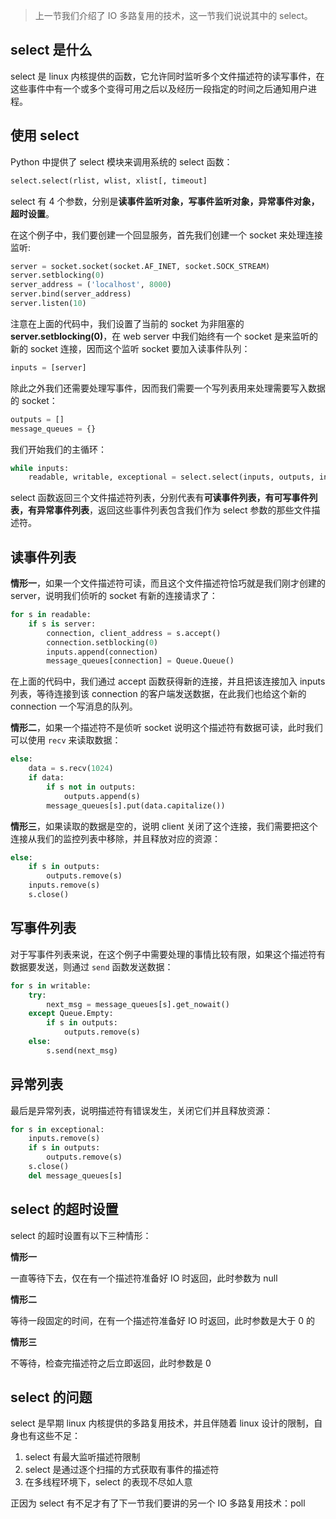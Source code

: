 > 上一节我们介绍了 IO 多路复用的技术，这一节我们说说其中的 select。

## select 是什么

select 是 linux 内核提供的函数，它允许同时监听多个文件描述符的读写事件，在这些事件中有一个或多个变得可用之后以及经历一段指定的时间之后通知用户进程。

## 使用 select

Python 中提供了 select 模块来调用系统的 select 函数：
```python
select.select(rlist, wlist, xlist[, timeout]
```
select 有 4 个参数，分别是**读事件监听对象，写事件监听对象，异常事件对象，超时设置**。

在这个例子中，我们要创建一个回显服务，首先我们创建一个 socket 来处理连接监听:
```python
server = socket.socket(socket.AF_INET, socket.SOCK_STREAM)
server.setblocking(0)
server_address = ('localhost', 8000)
server.bind(server_address)
server.listen(10)
```
注意在上面的代码中，我们设置了当前的 socket 为非阻塞的 **server.setblocking(0)**，在 web server 中我们始终有一个 socket 是来监听的新的 socket 连接，因而这个监听 socket 要加入读事件队列：
```python
inputs = [server]
```

除此之外我们还需要处理写事件，因而我们需要一个写列表用来处理需要写入数据的 socket：
```python
outputs = []
message_queues = {}
```
我们开始我们的主循环：
```python
while inputs:
    readable, writable, exceptional = select.select(inputs, outputs, inputs)
```
select 函数返回三个文件描述符列表，分别代表有**可读事件列表，有可写事件列表，有异常事件列表**，返回这些事件列表包含我们作为 select 参数的那些文件描述符。

## 读事件列表

**情形一**，如果一个文件描述符可读，而且这个文件描述符恰巧就是我们刚才创建的 server，说明我们侦听的 socket 有新的连接请求了：
```python
for s in readable:
    if s is server:
        connection, client_address = s.accept()
        connection.setblocking(0)
        inputs.append(connection)
        message_queues[connection] = Queue.Queue()
```
在上面的代码中，我们通过 accept 函数获得新的连接，并且把该连接加入 inputs 列表，等待连接到该 connection 的客户端发送数据，在此我们也给这个新的 connection 一个写消息的队列。

**情形二**，如果一个描述符不是侦听 socket 说明这个描述符有数据可读，此时我们可以使用 `recv` 来读取数据：
```python
else:
    data = s.recv(1024)
    if data:
        if s not in outputs:
            outputs.append(s)
        message_queues[s].put(data.capitalize())
```

**情形三**，如果读取的数据是空的，说明 client 关闭了这个连接，我们需要把这个连接从我们的监控列表中移除，并且释放对应的资源：
```python
else:
    if s in outputs:
        outputs.remove(s)
    inputs.remove(s)
    s.close()
```

## 写事件列表

对于写事件列表来说，在这个例子中需要处理的事情比较有限，如果这个描述符有数据要发送，则通过 `send` 函数发送数据：
```python
for s in writable:
    try:
        next_msg = message_queues[s].get_nowait()
    except Queue.Empty:
        if s in outputs:
            outputs.remove(s)
    else:
        s.send(next_msg)
```

## 异常列表

最后是异常列表，说明描述符有错误发生，关闭它们并且释放资源：
```python
for s in exceptional:
    inputs.remove(s)
    if s in outputs:
        outputs.remove(s)
    s.close()
    del message_queues[s]
```

## select 的超时设置

select 的超时设置有以下三种情形：

**情形一**

一直等待下去，仅在有一个描述符准备好 IO 时返回，此时参数为 null

**情形二**

等待一段固定的时间，在有一个描述符准备好 IO 时返回，此时参数是大于 0 的

**情形三**

不等待，检查完描述符之后立即返回，此时参数是 0 

## select 的问题

select 是早期 linux 内核提供的多路复用技术，并且伴随着 linux 设计的限制，自身也有这些不足：
1. select 有最大监听描述符限制
2. select 是通过逐个扫描的方式获取有事件的描述符
3. 在多线程环境下，select 的表现不尽如人意

正因为 select 有不足才有了下一节我们要讲的另一个 IO 多路复用技术：poll



